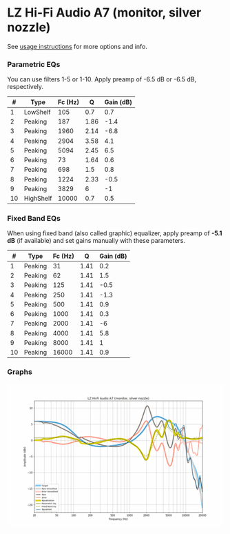 # LZ Hi-Fi Audio A7 (monitor, silver nozzle)
See [usage instructions](https://github.com/jaakkopasanen/AutoEq#usage) for more options and info.

### Parametric EQs
You can use filters 1-5 or 1-10. Apply preamp of -6.5 dB or -6.5 dB, respectively.

|   # | Type      |   Fc (Hz) |    Q |   Gain (dB) |
|-----|-----------|-----------|------|-------------|
|   1 | LowShelf  |       105 | 0.7  |         0.7 |
|   2 | Peaking   |       187 | 1.86 |        -1.4 |
|   3 | Peaking   |      1960 | 2.14 |        -6.8 |
|   4 | Peaking   |      2904 | 3.58 |         4.1 |
|   5 | Peaking   |      5094 | 2.45 |         6.5 |
|   6 | Peaking   |        73 | 1.64 |         0.6 |
|   7 | Peaking   |       698 | 1.5  |         0.8 |
|   8 | Peaking   |      1224 | 2.33 |        -0.5 |
|   9 | Peaking   |      3829 | 6    |        -1   |
|  10 | HighShelf |     10000 | 0.7  |         0.5 |

### Fixed Band EQs
When using fixed band (also called graphic) equalizer, apply preamp of **-5.1 dB** (if available) and set gains manually with these parameters.

|   # | Type    |   Fc (Hz) |    Q |   Gain (dB) |
|-----|---------|-----------|------|-------------|
|   1 | Peaking |        31 | 1.41 |         0.2 |
|   2 | Peaking |        62 | 1.41 |         1.5 |
|   3 | Peaking |       125 | 1.41 |        -0.5 |
|   4 | Peaking |       250 | 1.41 |        -1.3 |
|   5 | Peaking |       500 | 1.41 |         0.9 |
|   6 | Peaking |      1000 | 1.41 |         0.3 |
|   7 | Peaking |      2000 | 1.41 |        -6   |
|   8 | Peaking |      4000 | 1.41 |         5.8 |
|   9 | Peaking |      8000 | 1.41 |         1   |
|  10 | Peaking |     16000 | 1.41 |         0.9 |

### Graphs
![](./LZ%20Hi-Fi%20Audio%20A7%20(monitor,%20silver%20nozzle).png)
